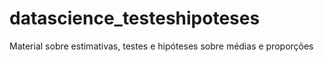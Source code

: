 # datascience_testeshipoteses
Material sobre estimativas, testes e hipóteses sobre médias e proporções
